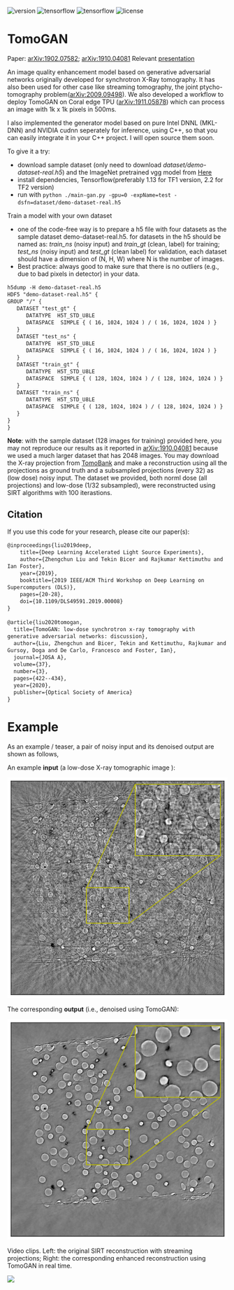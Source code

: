 ![version](https://img.shields.io/badge/Version-v2.0.0-blue.svg?style=plastic)
![tensorflow](https://img.shields.io/badge/TensorFlow-v2.2.0-green.svg?style=plastic)
![tensorflow](https://img.shields.io/badge/TensorFlow-v1.13.0-green.svg?style=plastic)
![license](https://img.shields.io/badge/license-CC_BY--NC-red.svg?style=plastic)

# TomoGAN

Paper: [arXiv:1902.07582](https://arxiv.org/abs/1902.07582); [arXiv:1910.04081](https://arxiv.org/abs/1910.04081) Relevant [presentation](https://lzhengchun.github.io/file/pse-ai-townhall-TomoGAN-Zhengchun-Liu.pdf) 

An image quality enhancement model based on generative adversarial networks originally developed for synchrotron X-Ray tomography. It has also been used for other case like streaming tomography, the joint ptycho-tomography problem([arXiv:2009.09498](https://arxiv.org/abs/2009.09498)). We also developed a workflow to deploy TomoGAN on Coral edge TPU ([arXiv:1911.05878](https://arxiv.org/abs/1911.05878)) which can process an image with 1k x 1k pixels in 500ms. 

I also implemented the generator model based on pure Intel DNNL (MKL-DNN) and NVIDIA cudnn seperately for inference, using C++, so that you can easily integrate it in your C++ project. I will open source them soon.

To give it a try:

* download sample dataset (only need to download _dataset/demo-dataset-real.h5_) and the ImageNet pretrained vgg model from [Here](https://anl.box.com/s/h6koi0hhwqrj1c9tt82tldzo45tl3x15)
* install dependencies, Tensorflow(preferably 1.13 for TF1 version, 2.2 for TF2 version)
* run with ```python ./main-gan.py -gpu=0 -expName=test -dsfn=dataset/demo-dataset-real.h5```

Train a model with your own dataset

* one of the code-free way is to prepare a h5 file with four datasets as the sample dataset demo-dataset-real.h5. for datasets in the h5 should be named as: _train_ns_ (noisy input) and *train_gt* (clean, label) for training; *test_ns* (noisy input) and *test_gt* (clean label) for validation, each dataset should have a dimension of (N, H, W) where N is the number of images.
* Best practice: always good to make sure that there is no outliers (e.g., due to bad pixels in detector) in your data.
```
h5dump -H demo-dataset-real.h5
HDF5 "demo-dataset-real.h5" {
GROUP "/" {
   DATASET "test_gt" {
      DATATYPE  H5T_STD_U8LE
      DATASPACE  SIMPLE { ( 16, 1024, 1024 ) / ( 16, 1024, 1024 ) }
   }
   DATASET "test_ns" {
      DATATYPE  H5T_STD_U8LE
      DATASPACE  SIMPLE { ( 16, 1024, 1024 ) / ( 16, 1024, 1024 ) }
   }
   DATASET "train_gt" {
      DATATYPE  H5T_STD_U8LE
      DATASPACE  SIMPLE { ( 128, 1024, 1024 ) / ( 128, 1024, 1024 ) }
   }
   DATASET "train_ns" {
      DATATYPE  H5T_STD_U8LE
      DATASPACE  SIMPLE { ( 128, 1024, 1024 ) / ( 128, 1024, 1024 ) }
   }
}
}
```
__Note__: with the sample dataset (128 images for training) provided here, you may not reproduce our results as it reported in  [arXiv:1910.04081](https://arxiv.org/abs/1910.04081) because we used a much larger dataset that has 2048 images. 
You may download the X-ray projection from [TomoBank](https://tomobank.readthedocs.io/en/latest/source/data/docs.data.spheres.html) and make a reconstruction using all the projections as ground truth and a subsampled projections (every 32) as (low dose) noisy input. The dataset we provided, both norml dose (all projections) and low-dose (1/32 subsampled), were reconstructed using SIRT algorithms with 100 iterastions. 

## Citation
If you use this code for your research, please cite our paper(s):

```
@inproceedings{liu2019deep,
    title={Deep Learning Accelerated Light Source Experiments},
    author={Zhengchun Liu and Tekin Bicer and Rajkumar Kettimuthu and Ian Foster},
    year={2019},
    booktitle={2019 IEEE/ACM Third Workshop on Deep Learning on Supercomputers (DLS)},
    pages={20-28},
    doi={10.1109/DLS49591.2019.00008}
}

@article{liu2020tomogan,
  title={TomoGAN: low-dose synchrotron x-ray tomography with generative adversarial networks: discussion},
  author={Liu, Zhengchun and Bicer, Tekin and Kettimuthu, Rajkumar and Gursoy, Doga and De Carlo, Francesco and Foster, Ian},
  journal={JOSA A},
  volume={37},
  number={3},
  pages={422--434},
  year={2020},
  publisher={Optical Society of America}
}

```

# Example
As an example / teaser, a pair of noisy input and its denoised output are shown as follows,

An example __input__ (a low-dose X-ray tomographic image ):

![Noisy Image](repo-image/ns-w016-i10-r25-s0364.png)

The corresponding __output__ (i.e., denoised using TomoGAN):

![Denoisied Image](repo-image/dn-w016-i10-r25-s0364.png)

Video clips. Left: the original SIRT reconstruction with streaming projections; Right: the corresponding enhanced reconstruction using TomoGAN in real time.

[![](http://img.youtube.com/vi/PcHsOK4qwlk/0.jpg)](http://www.youtube.com/watch?v=PcHsOK4qwlk "Comparison ")
